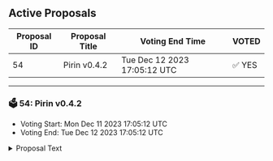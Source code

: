 ## Active Proposals

| Proposal ID | Proposal Title | Voting End Time | VOTED |
|-------------|----------------|-----------------|-------|
| 54 | Pirin v0.4.2 | Tue Dec 12 2023 17:05:12 UTC | ✅ YES |

---

### 🗳 54: Pirin v0.4.2
- Voting Start: Mon Dec 11 2023 17:05:12 UTC
- Voting End: Tue Dec 12 2023 17:05:12 UTC

<details>
<summary>Proposal Text</summary>
 
# v0.4.2 Nolus Pirin Software Upgradenn## SummarynThis on-chain upgrade governance proposal is to adopt v0.4.2 for the Nolus Pirin mainnet which is currently running on v0.4.1. By voting YES to this proposal, you approve of adding these updates to the base layer protocol. This update seeks to introduce the following: 

n* Introduce the x/authz module. It allows an account (granter) to grant arbitrary privileges to another account (grantee) to execute transactions on their behalf. 
n* Add CosmWasm 1.2. It delivers important new features such as calculation of a smart contract address in advance. 
nn## ChangesnA complete changelog can be seen in the v0.4.2 release on [github](https://github.com/nolus-protocol/nolus-core/releases/tag/v0.4.2).nn## On-Chain Upgrade ProcessnWhen the network reaches the halt height, the state machine program of Nolus will be halted. The classic method for upgrading requires all validators and node operators to manually substitute the existing state machine binary with the new binary.nValidators can coordinate with each other on Discord in advance of the release. Please use the chat channel under the Validators section.nThe target block for the scheduled update is 3044000 which should happen on the 13th of December, 2023 (Wednesday) at around 09:15 UTC. As a disclaimer, this is a rough estimate assuming an average block time of 5.76 seconds.
</details>

